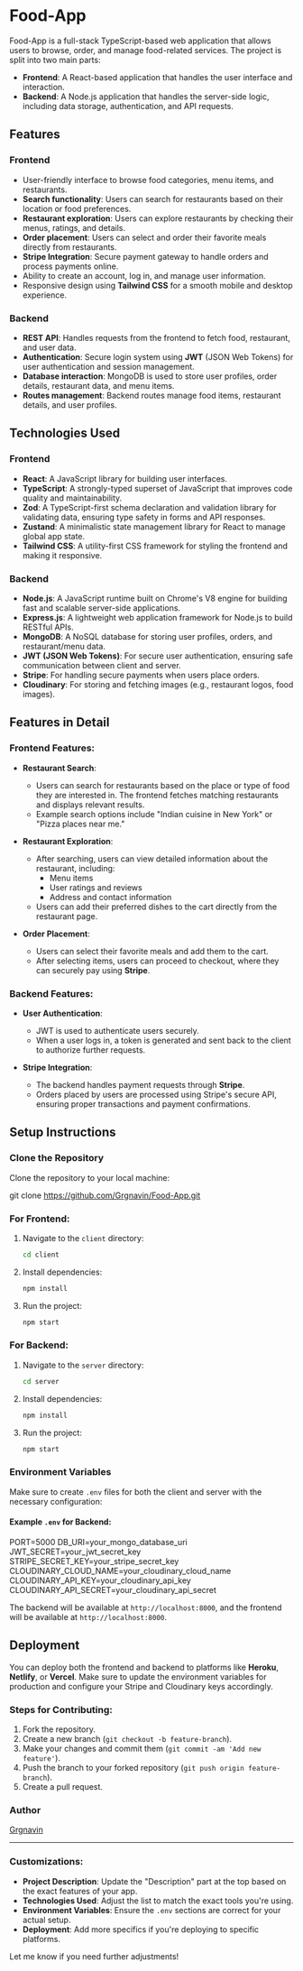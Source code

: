 # Food-App

Food-App is a full-stack TypeScript-based web application that allows users to browse, order, and manage food-related services. The project is split into two main parts:

- **Frontend**: A React-based application that handles the user interface and interaction.
- **Backend**: A Node.js application that handles the server-side logic, including data storage, authentication, and API requests.

## Features

### Frontend
- User-friendly interface to browse food categories, menu items, and restaurants.
- **Search functionality**: Users can search for restaurants based on their location or food preferences.
- **Restaurant exploration**: Users can explore restaurants by checking their menus, ratings, and details.
- **Order placement**: Users can select and order their favorite meals directly from restaurants.
- **Stripe Integration**: Secure payment gateway to handle orders and process payments online.
- Ability to create an account, log in, and manage user information.
- Responsive design using **Tailwind CSS** for a smooth mobile and desktop experience.

### Backend
- **REST API**: Handles requests from the frontend to fetch food, restaurant, and user data.
- **Authentication**: Secure login system using **JWT** (JSON Web Tokens) for user authentication and session management.
- **Database interaction**: MongoDB is used to store user profiles, order details, restaurant data, and menu items.
- **Routes management**: Backend routes manage food items, restaurant details, and user profiles.

## Technologies Used

### Frontend
- **React**: A JavaScript library for building user interfaces.
- **TypeScript**: A strongly-typed superset of JavaScript that improves code quality and maintainability.
- **Zod**: A TypeScript-first schema declaration and validation library for validating data, ensuring type safety in forms and API responses.
- **Zustand**: A minimalistic state management library for React to manage global app state.
- **Tailwind CSS**: A utility-first CSS framework for styling the frontend and making it responsive.

### Backend
- **Node.js**: A JavaScript runtime built on Chrome's V8 engine for building fast and scalable server-side applications.
- **Express.js**: A lightweight web application framework for Node.js to build RESTful APIs.
- **MongoDB**: A NoSQL database for storing user profiles, orders, and restaurant/menu data.
- **JWT (JSON Web Tokens)**: For secure user authentication, ensuring safe communication between client and server.
- **Stripe**: For handling secure payments when users place orders.
- **Cloudinary**: For storing and fetching images (e.g., restaurant logos, food images).

## Features in Detail

### Frontend Features:
- **Restaurant Search**:
    - Users can search for restaurants based on the place or type of food they are interested in. The frontend fetches matching restaurants and displays relevant results.
    - Example search options include "Indian cuisine in New York" or "Pizza places near me."

- **Restaurant Exploration**:
    - After searching, users can view detailed information about the restaurant, including:
        - Menu items
        - User ratings and reviews
        - Address and contact information
    - Users can add their preferred dishes to the cart directly from the restaurant page.

- **Order Placement**:
    - Users can select their favorite meals and add them to the cart.
    - After selecting items, users can proceed to checkout, where they can securely pay using **Stripe**.

### Backend Features:
- **User Authentication**:
    - JWT is used to authenticate users securely.
    - When a user logs in, a token is generated and sent back to the client to authorize further requests.

- **Stripe Integration**:
    - The backend handles payment requests through **Stripe**.
    - Orders placed by users are processed using Stripe's secure API, ensuring proper transactions and payment confirmations.

## Setup Instructions

### Clone the Repository

Clone the repository to your local machine:

git clone https://github.com/Grgnavin/Food-App.git

### For Frontend:

1. Navigate to the `client` directory:
    ```bash
    cd client
    ```

2. Install dependencies:
    ```bash
    npm install
    ```

3. Run the project:
    ```bash
    npm start
    ```

### For Backend:

1. Navigate to the `server` directory:
    ```bash
    cd server
    ```

2. Install dependencies:
    ```bash
    npm install
    ```

3. Run the project:
    ```bash
    npm start
    ```

### Environment Variables

Make sure to create `.env` files for both the client and server with the necessary configuration:

#### Example `.env` for Backend:

PORT=5000
DB_URI=your_mongo_database_uri
JWT_SECRET=your_jwt_secret_key
STRIPE_SECRET_KEY=your_stripe_secret_key
CLOUDINARY_CLOUD_NAME=your_cloudinary_cloud_name
CLOUDINARY_API_KEY=your_cloudinary_api_key
CLOUDINARY_API_SECRET=your_cloudinary_api_secret

The backend will be available at `http://localhost:8000`, and the frontend will be available at `http://localhost:8000`.

## Deployment

You can deploy both the frontend and backend to platforms like **Heroku**, **Netlify**, or **Vercel**. Make sure to update the environment variables for production and configure your Stripe and Cloudinary keys accordingly.

### Steps for Contributing:

1. Fork the repository.
2. Create a new branch (`git checkout -b feature-branch`).
3. Make your changes and commit them (`git commit -am 'Add new feature'`).
4. Push the branch to your forked repository (`git push origin feature-branch`).
5. Create a pull request.


### Author

[Grgnavin](https://github.com/Grgnavin)

---

### Customizations:

- **Project Description**: Update the "Description" part at the top based on the exact features of your app.
- **Technologies Used**: Adjust the list to match the exact tools you're using.
- **Environment Variables**: Ensure the `.env` sections are correct for your actual setup.
- **Deployment**: Add more specifics if you're deploying to specific platforms.

Let me know if you need further adjustments!

